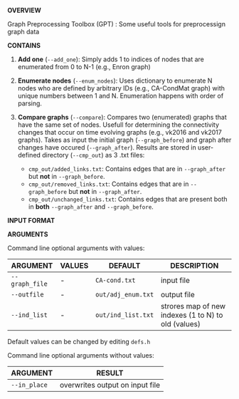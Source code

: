 __OVERVIEW__

Graph Preprocessing Toolbox (GPT) : Some useful tools for preprocessign graph data 

__CONTAINS__

1. __Add one__ (`--add_one`): Simply adds 1 to indices of nodes that are enumerated from 0 to N-1 (e.g., Enron graph)

2. __Enumerate nodes__ (`--enum_nodes`): Uses dictionary to enumerate N nodes who are defined by arbitrary
IDs (e.g., CA-CondMat graph) with unique numbers between 1 and N. Enumeration happens with order of parsing. 

3. __Compare graphs__  (`--compare`): Compares two (enumerated) graphs that have the same set of nodes. Usefull for 
determining the connectivity changes that occur on time evolving graphs (e.g., vk2016 and vk2017 graphs). Takes as 
input the initial graph (`--graph_before`) and graph after changes have occured (`--graph_after`). Results are stored
in user-defined directory (`--cmp_out`) as 3 .txt files:
    * `cmp_out/added_links.txt`: Contains edges that are in `--graph_after` but __not__ in `--graph_before`. 
    * `cmp_out/removed_links.txt`: Contains edges that are in `--graph_before` but __not__ in `--graph_after`. 
    * `cmp_out/unchanged_links.txt`: Contains edges that are present both in __both__ `--graph_after` and `--graph_before`. 



__INPUT FORMAT__



__ARGUMENTS__

Command line optional arguments with values:

ARGUMENT | VALUES | DEFAULT | DESCRIPTION
-------- | ------ | ------- | -----------
`--graph_file` | - | `CA-cond.txt` | input file
`--outfile` | - | `out/adj_enum.txt` | output file
`--ind_list` | - | `out/ind_list.txt` | strores map of new indexes (1 to N) to old (values) 

Default values can be changed by editing `defs.h`

Command line optional arguments without values:

ARGUMENT | RESULT
-------- | ------
`--in_place` | overwrites output on input file
